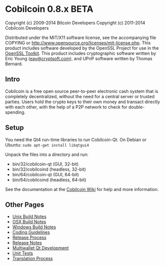Cobilcoin 0.8.x BETA
====================

Copyright (c) 2009-2014 Bitcoin Developers
Copyright (c) 2011-2014 Cobilcoin Developers

Distributed under the MIT/X11 software license, see the accompanying
file COPYING or http://www.opensource.org/licenses/mit-license.php.
This product includes software developed by the OpenSSL Project for use in the [OpenSSL Toolkit](http://www.openssl.org/). This product includes
cryptographic software written by Eric Young ([eay@cryptsoft.com](mailto:eay@cryptsoft.com)), and UPnP software written by Thomas Bernard.


Intro
---------------------
Cobilcoin is a free open source peer-to-peer electronic cash system that is
completely decentralized, without the need for a central server or trusted
parties.  Users hold the crypto keys to their own money and transact directly
with each other, with the help of a P2P network to check for double-spending.


Setup
---------------------
You need the Qt4 run-time libraries to run Cobilcoin-Qt. On Debian or Ubuntu:
	`sudo apt-get install libqtgui4`

Unpack the files into a directory and run:

- bin/32/cobilcoin-qt (GUI, 32-bit)
- bin/32/cobilcoind (headless, 32-bit)
- bin/64/cobilcoin-qt (GUI, 64-bit)
- bin/64/cobilcoind (headless, 64-bit)

See the documentation at the [Cobilcoin Wiki](http://cobilcoin.info)
for help and more information.


Other Pages
---------------------
- [Unix Build Notes](build-unix.md)
- [OSX Build Notes](build-osx.md)
- [Windows Build Notes](build-msw.md)
- [Coding Guidelines](coding.md)
- [Release Process](release-process.md)
- [Release Notes](release-notes.md)
- [Multiwallet Qt Development](multiwallet-qt.md)
- [Unit Tests](unit-tests.md)
- [Translation Process](translation_process.md)

